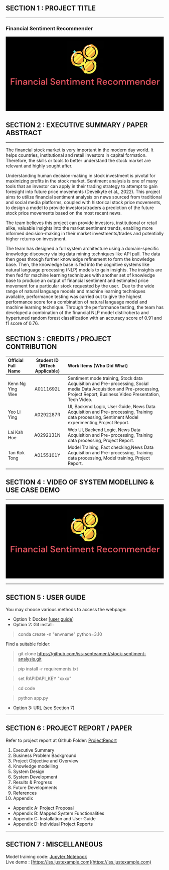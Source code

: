 ## SECTION 1 : PROJECT TITLE
---
### Financial Sentiment Recommender
![image-banner](./img/banner.png)

## SECTION 2 : EXECUTIVE SUMMARY / PAPER ABSTRACT
---
The financial stock market is very important in the modern day world. It helps countries, institutional and retail investors in capital formation. Therefore, the skills or tools to better understand the stock market are relevant and highly sought after. 

Understanding human decision-making in stock investment is pivotal for maximizing profits in the stock market. Sentiment analysis is one of many tools that an investor can apply in their trading strategy to attempt to gain foresight into future price movements (Deveikyte et al., 2022). This project aims to utilize financial sentiment analysis on news sourced from traditional and social media platforms, coupled with historical stock price movements, to design a model to provide investors/traders a prediction of the future stock price movements based on the most recent news.

The team believes this project can provide investors, institutional or retail alike, valuable insights into the market sentiment trends, enabling more informed decision-making in their market investments/trades and potentially higher returns on investment.

The team has designed a full system architecture using a domain-specific knowledge discovery via big data mining techniques like API pull. The data then goes through further knowledge refinement to form the knowledge base. Then, the knowledge base is fed into the cognitive systems like natural language processing (NLP) models to gain insights. The insights are then fed for machine learning techniques with another set of knowledge base to produce an output of financial sentiment and estimated price movement for a particular stock requested by the user.  Due to the wide range of natural language models and machine learning techniques available, performance testing was carried out to give the highest performance score for a combination of natural language model and machine learning technique. Through the performance testing, the team has developed a combination of the financial NLP model distilroberta and hypertuned random forest classification with an accuracy score of 0.91 and f1 score of 0.76.

## SECTION 3 : CREDITS / PROJECT CONTRIBUTION

| Official Full Name | Student ID (MTech Applicable) | Work Items (Who Did What)                                                                                                                                                      | 
| :----------------- | :---------------------------: | :----------------------------------------------------------------------------------------------------------------------------------------------------------------------------- | 
| Kenn Ng Ying Wee   |           A0111692L           | Sentiment mode training, Stock data Acquisition and Pre-processing, Social media Data Acquisition and Pre-processing, Project Report, Business Video Presentation, Tech Video. |
| Yeo Li Ying        |           A0292287R           | UI, Backend Logic, User Guide, News Data Acquisition and Pre-processing, Training data processing, Sentiment Model experimenting,Project Report.                               |   
| Lai Kah Hoe        |           A0292131N           | Web UI, Backend Logic, News Data Acquisition and Pre-processing, Training data processing, Project Report.                                                                     |         
| Tan Kok Tong       |           A0155101Y           | Model Training, Fact checking,News Data Acquisition and Pre-processing, Training data processing, Model training, Project Report.                                              |               
|                    |                               |                                                                                                                                                                                |

## SECTION 4 : VIDEO OF SYSTEM MODELLING & USE CASE DEMO
---
[![Watch the video](./img/banner.png)](https://youtu.be/EZtqAzOxIZA)

---

## SECTION 5 : USER GUIDE

You may choose various methods to access the webpage:
* Option 1: Docker [[user guide]](https://github.com/iss-senteament/stock-sentiment-analysis/blob/6f814cae9940a10b348dfc8b3d4631ffd3677e46/ProjectReport/UserGuide.pdf)
* Option 2: Git install:
> conda create -n "envname" python=3.10
> 
Find a suitable folder:
> git clone https://github.com/iss-senteament/stock-sentiment-analysis.git

> pip install -r requirements.txt

> set RAPIDAPI_KEY "xxxx"

> cd code

> python app.py

* Option 3: URL (see Section 7)

---

## SECTION 6 : PROJECT REPORT / PAPER

Refer to project report at Github Folder: [ProjectReport](https://www.google.com)
1. Executive Summary
2. Business Problem Background
3. Project Objective and Overview
4. Knowledge modelling
5. System Design
6. System Development
7. Results & Progress
8. Future Developments
9. References
10. Appendix
* Appendix A: Project Proposal
* Appendix B: Mapped System Functionalities
* Appendix C: Installation and User Guide
* Appendix D: Individual Project Reports

---

## SECTION 7 : MISCELLANEOUS

Model training code: [Jupyter Notebook](./code/Final_Training_Code_Compare.ipynb) <br>
Live demo : [https://iss.justexample.com](https://iss.justexample.com)
